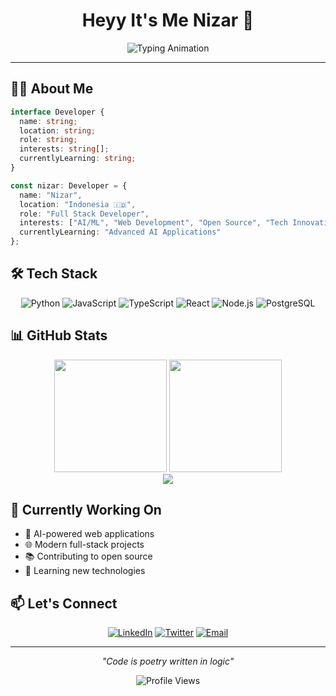 <div align="center">

# Heyy It's Me Nizar 👋

<img src="https://readme-typing-svg.demolab.com?font=Poppins&weight=400&size=22&duration=3500&pause=1000&color=667eea&center=true&vCenter=true&width=500&height=60&lines=Full+Stack+Developer;AI+Enthusiast;Problem+Solver;Always+Learning" alt="Typing Animation" />

</div>

---

## 🧑‍💻 About Me

```typescript
interface Developer {
  name: string;
  location: string;
  role: string;
  interests: string[];
  currentlyLearning: string;
}

const nizar: Developer = {
  name: "Nizar",
  location: "Indonesia 🇮🇩",
  role: "Full Stack Developer",
  interests: ["AI/ML", "Web Development", "Open Source", "Tech Innovation"],
  currentlyLearning: "Advanced AI Applications"
};
```

## 🛠️ Tech Stack

<div align="center">

![Python](https://img.shields.io/badge/Python-3776AB?style=flat-square&logo=python&logoColor=white)
![JavaScript](https://img.shields.io/badge/JavaScript-F7DF1E?style=flat-square&logo=javascript&logoColor=black)
![TypeScript](https://img.shields.io/badge/TypeScript-3178C6?style=flat-square&logo=typescript&logoColor=white)
![React](https://img.shields.io/badge/React-61DAFB?style=flat-square&logo=react&logoColor=black)
![Node.js](https://img.shields.io/badge/Node.js-339933?style=flat-square&logo=node.js&logoColor=white)
![PostgreSQL](https://img.shields.io/badge/PostgreSQL-336791?style=flat-square&logo=postgresql&logoColor=white)

</div>

## 📊 GitHub Stats

<div align="center">
  <img height="180em" src="https://github-readme-stats.vercel.app/api?username=Nizaru-gpt&show_icons=true&theme=calm&hide_border=true&count_private=true" />
  <img height="180em" src="https://github-readme-stats.vercel.app/api/top-langs/?username=Nizaru-gpt&layout=compact&theme=calm&hide_border=true" />
</div>

<div align="center">
  <img src="https://github-readme-streak-stats.herokuapp.com/?user=Nizaru-gpt&theme=calm&hide_border=true" />
</div>

## 🌱 Currently Working On

- 🤖 AI-powered web applications
- 🌐 Modern full-stack projects
- 📚 Contributing to open source
- 🎯 Learning new technologies

## 📫 Let's Connect

<div align="center">

[![LinkedIn](https://img.shields.io/badge/LinkedIn-0077B5?style=flat-square&logo=linkedin&logoColor=white)](https://linkedin.com/in/nizar)
[![Twitter](https://img.shields.io/badge/Twitter-1DA1F2?style=flat-square&logo=twitter&logoColor=white)](https://twitter.com/nizar_dev)
[![Email](https://img.shields.io/badge/Email-EA4335?style=flat-square&logo=gmail&logoColor=white)](mailto:nizar.dev@gmail.com)

</div>

---

<div align="center">

*"Code is poetry written in logic"*

![Profile Views](https://komarev.com/ghpvc/?username=Nizaru-gpt&color=blueviolet&style=flat-square)

</div>

